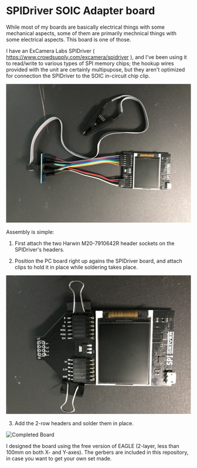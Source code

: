 # SPIDriver SOIC Adapter board

While most of my boards are basically electrical things with some mechanical aspects,
some of them are primarily mechnical things with some electrical aspects. This board
is one of those.

I have an ExCamera Labs SPIDriver ( https://www.crowdsupply.com/excamera/spidriver ), and
I've been using it to read/write to various types of SPI memory chips; the hookup wires
provided with the unit are certainly multipupose, but they aren't optimized for connection
the SPIDriver to the SOIC in-circuit chip clip.

![Loose Wires](images/wires.jpg)

Assembly is simple:
1. First attach the two Harwin M20-7910642R header sockets on the SPIDriver's headers.

2. Position the PC board right up agains the SPIDriver board, and attach clips to hold
it in place while soldering takes place.

![Position Board](images/soldering.jpg)


3. Add the 2-row headers and solder them in place.

![Completed Board](images/completed.jpg)


I designed the board using the free version of EAGLE (2-layer, less than 100mm on both
X- and Y-axes).  The gerbers are included in this repository, in case you want to get your
own set made.


